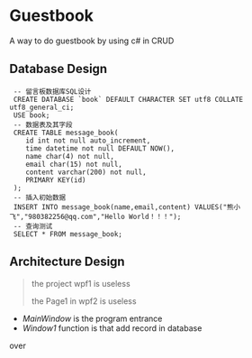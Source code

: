 # Guestbook
A way to do guestbook by using c# in CRUD

## Database Design
```
 -- 留言板数据库SQL设计
 CREATE DATABASE `book` DEFAULT CHARACTER SET utf8 COLLATE utf8_general_ci;
 USE book;
 -- 数据表及其字段
 CREATE TABLE message_book(
 	id int not null auto_increment,
 	time datetime not null DEFAULT NOW(),
 	name char(4) not null,
 	email char(15) not null,
 	content varchar(200) not null,
 	PRIMARY KEY(id)
 );
 -- 插入初始数据
 INSERT INTO message_book(name,email,content) VALUES("熊小飞","980382256@qq.com","Hello World！！！");
 -- 查询测试
 SELECT * FROM message_book;
```

## Architecture Design
> the project wpf1 is useless
> 
> the Page1 in wpf2 is useless
> 
* *MainWindow* is the program entrance
* *Window1* function is that  add record in database

over
